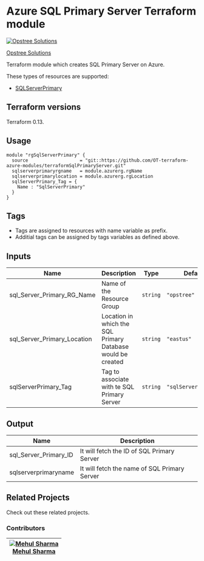 Azure SQL Primary Server Terraform module
=====================================

[![Opstree Solutions][opstree_avatar]][opstree_homepage]

[Opstree Solutions][opstree_homepage] 

  [opstree_homepage]: https://opstree.github.io/
  [opstree_avatar]: https://img.cloudposse.com/150x150/https://github.com/opstree.png

Terraform module which creates SQL Primary Server on Azure.

These types of resources are supported:

* [SQLServerPrimary](https://github.com/OT-terraform-azure-modules/terraformSqlPrimaryServer)

Terraform versions
------------------

Terraform 0.13.

Usage
------

```hcl
module "rgSqlServerPrimary" {
  source                   = "git::https://github.com/OT-terraform-azure-modules/terraformSqlPrimaryServer.git"
  sqlserverprimaryrgname   = module.azurerg.rgName
  sqlserverprimarylocation = module.azurerg.rgLocation
  sqlServerPrimary_Tag = {
    Name : "SqlServerPrimary"
  }
}
```

Tags
----
* Tags are assigned to resources with name variable as prefix.
* Additial tags can be assigned by tags variables as defined above.

Inputs
------
| Name | Description | Type | Default | Required |
|------|-------------|------|---------|:--------:|
| sql_Server_Primary_RG_Name | Name of the Resource Group | `string` | `"opstree"` | yes |
| sql_Server_Primary_Location | Location in which the SQL Primary Database would be created | `string` | `"eastus"` | yes |
| sqlServerPrimary_Tag | Tag to associate with te SQL Primary Server | `string` | `"sqlServerPrimary"` | no |

Output
------
| Name | Description |
|------|-------------|
| sql_Server_Primary_ID | It will fetch the ID of SQL Primary Server |
| sqlserverprimaryname | It will fetch the name of SQL Primary Server |

## Related Projects

Check out these related projects. 

### Contributors

|  [![Mehul Sharma][mehul_avatar]][mehul_homepage]<br/>[Mehul Sharma][mehul_homepage] |
|---|

  [mehul_homepage]: https://gitlab.com/mehulsharma2010
  [mehul_avatar]: https://gitlab.com/uploads/-/system/user/avatar/7039343/avatar.png?width=400
